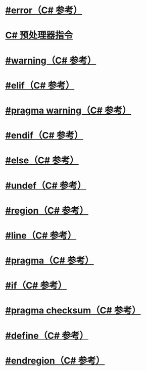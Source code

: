 # [#error（C# 参考）](preprocessor-error.md)
# [C# 预处理器指令](index.md)
# [#warning（C# 参考）](preprocessor-warning.md)
# [#elif（C# 参考）](preprocessor-elif.md)
# [#pragma warning（C# 参考）](preprocessor-pragma-warning.md)
# [#endif（C# 参考）](preprocessor-endif.md)
# [#else（C# 参考）](preprocessor-else.md)
# [#undef（C# 参考）](preprocessor-undef.md)
# [#region（C# 参考）](preprocessor-region.md)
# [#line（C# 参考）](preprocessor-line.md)
# [#pragma（C# 参考）](preprocessor-pragma.md)
# [#if（C# 参考）](preprocessor-if.md)
# [#pragma checksum（C# 参考）](preprocessor-pragma-checksum.md)
# [#define（C# 参考）](preprocessor-define.md)
# [#endregion（C# 参考）](preprocessor-endregion.md)
